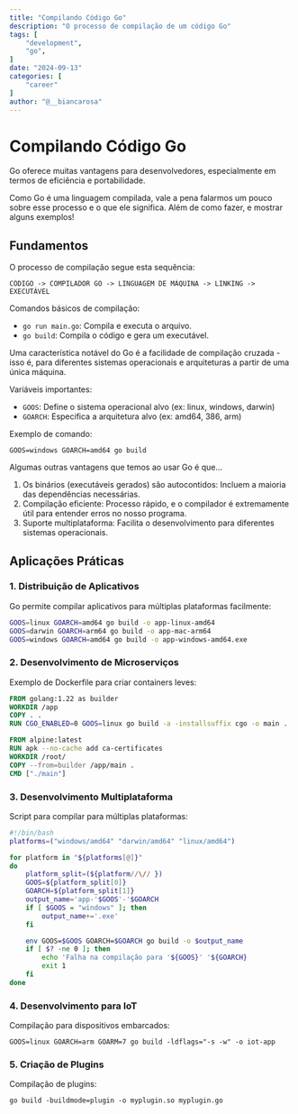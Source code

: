 ```yaml
---
title: "Compilando Código Go"
description: "O processo de compilação de um código Go"
tags: [
    "development",
    "go",
]
date: "2024-09-13"
categories: [
    "career"
]
author: "@__biancarosa"
---
```

# Compilando Código Go

Go oferece muitas vantagens para desenvolvedores, especialmente em termos de eficiência e portabilidade. 

Como Go é uma linguagem compilada, vale a pena falarmos um pouco sobre esse processo e o que ele significa. Além de como fazer, e mostrar alguns exemplos!

## Fundamentos

O processo de compilação segue esta sequência:

```
CÓDIGO -> COMPILADOR GO -> LINGUAGEM DE MÁQUINA -> LINKING -> EXECUTÁVEL
```

Comandos básicos de compilação:
- `go run main.go`: Compila e executa o arquivo.
- `go build`: Compila o código e gera um executável.

Uma característica notável do Go é a facilidade de compilação cruzada - isso é, para diferentes sistemas operacionais e arquiteturas a partir de uma única máquina.

Variáveis importantes:
- `GOOS`: Define o sistema operacional alvo (ex: linux, windows, darwin)
- `GOARCH`: Especifica a arquitetura alvo (ex: amd64, 386, arm)

Exemplo de comando:
```
GOOS=windows GOARCH=amd64 go build
```

Algumas outras vantagens que temos ao usar Go é que...

1. Os binários (executáveis gerados) são autocontidos: Incluem a maioria das dependências necessárias.
2. Compilação eficiente: Processo rápido, e o compilador é extremamente útil para entender erros no nosso programa.
3. Suporte multiplataforma: Facilita o desenvolvimento para diferentes sistemas operacionais.

## Aplicações Práticas

### 1. Distribuição de Aplicativos

Go permite compilar aplicativos para múltiplas plataformas facilmente:

```bash
GOOS=linux GOARCH=amd64 go build -o app-linux-amd64
GOOS=darwin GOARCH=arm64 go build -o app-mac-arm64
GOOS=windows GOARCH=amd64 go build -o app-windows-amd64.exe
```

### 2. Desenvolvimento de Microserviços

Exemplo de Dockerfile para criar containers leves:

```dockerfile
FROM golang:1.22 as builder
WORKDIR /app
COPY . .
RUN CGO_ENABLED=0 GOOS=linux go build -a -installsuffix cgo -o main .

FROM alpine:latest  
RUN apk --no-cache add ca-certificates
WORKDIR /root/
COPY --from=builder /app/main .
CMD ["./main"]
```

### 3. Desenvolvimento Multiplataforma

Script para compilar para múltiplas plataformas:

```bash
#!/bin/bash
platforms=("windows/amd64" "darwin/amd64" "linux/amd64")

for platform in "${platforms[@]}"
do
    platform_split=(${platform//\// })
    GOOS=${platform_split[0]}
    GOARCH=${platform_split[1]}
    output_name='app-'$GOOS'-'$GOARCH
    if [ $GOOS = "windows" ]; then
        output_name+='.exe'
    fi

    env GOOS=$GOOS GOARCH=$GOARCH go build -o $output_name
    if [ $? -ne 0 ]; then
        echo 'Falha na compilação para '${GOOS}' '${GOARCH}
        exit 1
    fi
done
```

### 4. Desenvolvimento para IoT

Compilação para dispositivos embarcados:

```
GOOS=linux GOARCH=arm GOARM=7 go build -ldflags="-s -w" -o iot-app
```

### 5. Criação de Plugins

Compilação de plugins:

```
go build -buildmode=plugin -o myplugin.so myplugin.go
```
